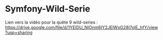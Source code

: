 # Symfony-Wild-Serie
Lien vers la vidéo pour la quête 9 wild-series : https://drive.google.com/file/d/1YEIDU_NIOnm6IY2JElWxG28I7olE_hfY/view?usp=sharing
